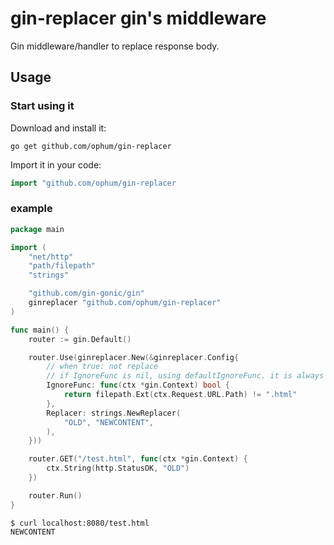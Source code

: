 # gin-replacer gin's middleware

Gin middleware/handler to replace response body.

## Usage

### Start using it

Download and install it:

```
go get github.com/ophum/gin-replacer
```

Import it in your code:

```go
import "github.com/ophum/gin-replacer
```

### example

```go
package main

import (
	"net/http"
	"path/filepath"
	"strings"

	"github.com/gin-gonic/gin"
	ginreplacer "github.com/ophum/gin-replacer"
)

func main() {
	router := gin.Default()

	router.Use(ginreplacer.New(&ginreplacer.Config{
        // when true: not replace
        // if IgnoreFunc is nil, using defaultIgnoreFunc. it is always return false.
		IgnoreFunc: func(ctx *gin.Context) bool {
			return filepath.Ext(ctx.Request.URL.Path) != ".html"
		},
		Replacer: strings.NewReplacer(
			"OLD", "NEWCONTENT",
		),
	}))

	router.GET("/test.html", func(ctx *gin.Context) {
		ctx.String(http.StatusOK, "OLD")
	})

	router.Run()
}
```

```
$ curl localhost:8080/test.html
NEWCONTENT
```
